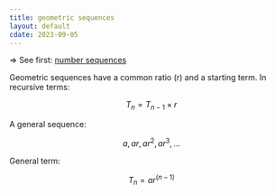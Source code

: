 ```yaml
---
title: geometric sequences
layout: default
cdate: 2023-09-05
---
```


=> See first: [number sequences](number-sequences)

Geometric sequences have a common ratio (r) and a starting term. In recursive terms:

$$T_{n}=T_{n-1}\times r$$

A general sequence:

$$a, ar, ar^{2}, ar^{3}, \dots$$

General term:

$$T_{n}=ar^{(n-1)}$$
